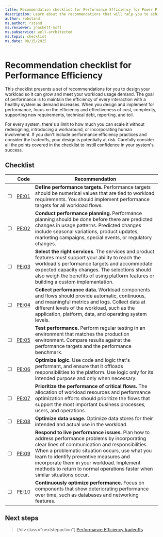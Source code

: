 ```yaml
---
title: Recommendation checklist for Performance Efficiency for Power Platform workloads
description: Learn about the recommendations that will help you to achieve performance efficiency in your Power Platform workloads.
author: robstand
ms.author: rstand
ms.reviewer: jhaskett-msft
ms.subservice: well-architected
ms.topic: checklist
ms.date: 08/15/2025
---
```

# Recommendation checklist for Performance Efficiency

This checklist presents a set of recommendations for you to design your workload so it can grow and meet your workload usage demand. The goal of performance is to maintain the efficiency of every interaction with a healthy system as demand increases. When you design and implement for performance, focus on the efficiency and effectiveness of cost, complexity, supporting new requirements, technical debt, reporting, and toil.

For every system, there's a limit to how much you can scale it without redesigning, introducing a workaround, or incorporating human involvement. If you don't include performance efficiency practices and consider the tradeoffs, your design is potentially at risk. Carefully consider all the points covered in the checklist to instill confidence in your system's success.

## Checklist

|&nbsp;|Code  |Recommendation  |
|-|-|-|
| &#9744; | [PE:01](performance-targets.md)  | **Define performance targets.** Performance targets should be numerical values that are tied to workload requirements. You should implement performance targets for all workload flows. |
| &#9744; | [PE:02](performance-planning.md) | **Conduct performance planning.** Performance planning should be done before there are predicted changes in usage patterns. Predicted changes include seasonal variations, product updates, marketing campaigns, special events, or regulatory changes.  |
| &#9744; | [PE:03](select-services.md) | **Select the right services.** The services and product features must support your ability to reach the workload's performance targets and accommodate expected capacity changes. The selections should also weigh the benefits of using platform features or building a custom implementation.  |
| &#9744; | [PE:04](collect-performance-data.md) | **Collect performance data.** Workload components and flows should provide automatic, continuous, and meaningful metrics and logs. Collect data at different levels of the workload, such as the application, platform, data, and operating system levels.  |
| &#9744; | [PE:05](performance-test.md) | **Test performance.** Perform regular testing in an environment that matches the production environment. Compare results against the performance targets and the performance benchmark. |
| &#9744; | [PE:06](optimize-code.md) | **Optimize logic**. Use code and logic that's performant, and ensure that it offloads responsibilities to the platform. Use logic only for its intended purpose and only when necessary. |
| &#9744; | [PE:07](prioritize-critical-flows.md) | **Prioritize the performance of critical flows.** The allocation of workload resources and performance optimization efforts should prioritize the flows that support the most important business processes, users, and operations. |
| &#9744; | [PE:08](optimize-data-performance.md) | **Optimize data usage.** Optimize data stores for their intended and actual use in the workload. |
| &#9744; | [PE:09](respond-live-performance-issues.md) | **Respond to live performance issues.** Plan how to address performance problems by incorporating clear lines of communication and responsibilities. When a problematic situation occurs, use what you learn to identify preventive measures and incorporate them in your workload. Implement methods to return to normal operations faster when similar situations occur. |
| &#9744; | [PE:10](continuous-performance-optimize.md) | **Continuously optimize performance.** Focus on components that show deteriorating performance over time, such as databases and networking features. |

## Next steps

> [!div class="nextstepaction"]
> [Performance Efficiency tradeoffs](tradeoffs.md)
